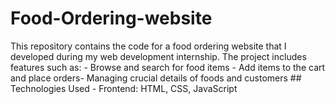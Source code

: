 # Food-Ordering-website
This repository contains the code for a food ordering website that I developed during my web development internship. The project includes features such as:  - Browse and search for food items - Add items to the cart and place orders- Managing crucial details of foods and customers  ## Technologies Used  - Frontend: HTML, CSS, JavaScript 
